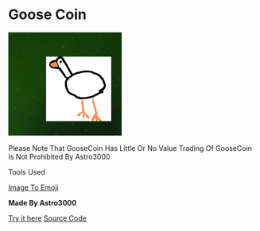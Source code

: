 # Goose Coin #

![goosecoin](goose.png)

Please Note That GooseCoin Has Little Or No Value
Trading Of GooseCoin Is Not Prohibited By Astro3000

Tools Used

[Image To Emoji](http://www.image2emoji.com/)


**Made By Astro3000**

[Try it here](https://replit.com/@Astro3000/GooseCoin?v=1)
[Source Code](https://github.com/Astro3000x/GooseCoin)
